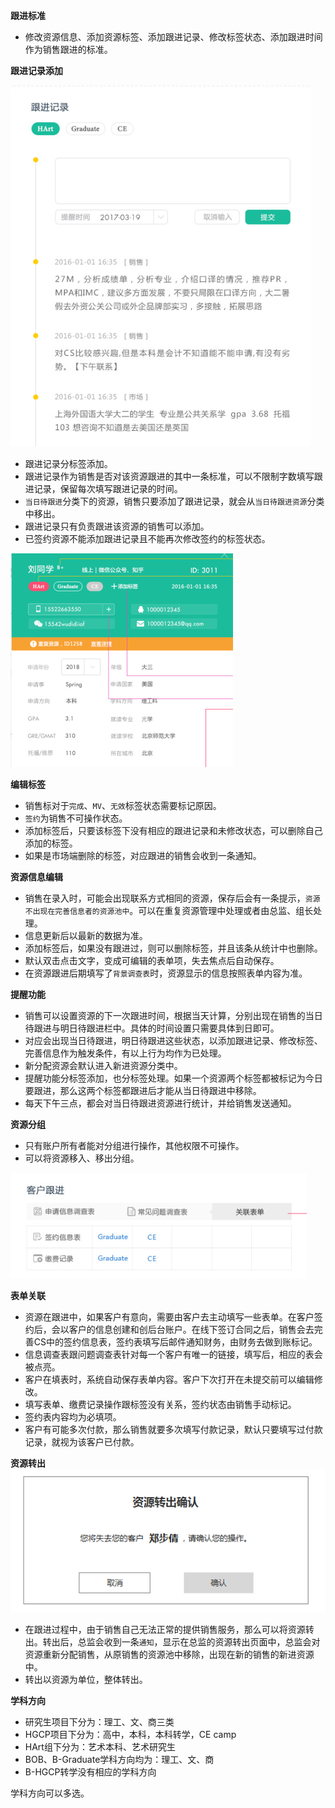 **跟进标准**

- 修改资源信息、添加资源标签、添加跟进记录、修改标签状态、添加跟进时间作为销售跟进的标准。

**跟进记录添加**

![](/assets/跟进.png)

* 跟进记录分标签添加。
* 跟进记录作为销售是否对该资源跟进的其中一条标准，可以不限制字数填写跟进记录，保留每次填写跟进记录的时间。
* `当日待跟进`分类下的资源，销售只要添加了跟进记录，就会从`当日待跟进资源`分类中移出。
* 跟进记录只有负责跟进该资源的销售可以添加。
* 已签约资源不能添加跟进记录且不能再次修改签约的标签状态。

![](/assets/信息编辑.png)

**编辑标签**

* 销售标对于`完成`、`MV`、`无效`标签状态需要标记原因。
* `签约`为销售不可操作状态。
* 添加标签后，只要该标签下没有相应的跟进记录和未修改状态，可以删除自己添加的标签。
* 如果是市场端删除的标签，对应跟进的销售会收到一条通知。

**资源信息编辑**

* 销售在录入时，可能会出现联系方式相同的资源，保存后会有一条提示，`资源不出现在完善信息者的资源池中`。可以在重复资源管理中处理或者由总监、组长处理。
* 信息更新后以最新的数据为准。
* 添加标签后，如果没有跟进过，则可以删除标签，并且该条从统计中也删除。
* 默认双击点击文字，变成可编辑的表单项，失去焦点后自动保存。
* 在资源跟进后期填写了`背景调查表`时，资源显示的信息按照表单内容为准。

**提醒功能**

* 销售可以设置资源的下一次跟进时间，根据当天计算，分别出现在销售的当日待跟进与明日待跟进栏中。具体的时间设置只需要具体到日即可。
* 对应会出现当日待跟进，明日待跟进这些状态，以添加跟进记录、修改标签、完善信息作为触发条件，有以上行为均作为已处理。
* 新分配资源会默认进入新进资源分类中。
* 提醒功能分标签添加，也分标签处理。如果一个资源两个标签都被标记为今日要跟进，那么这两个标签都跟进后才能从当日待跟进中移除。
* 每天下午三点，都会对当日待跟进资源进行统计，并给销售发送通知。

**资源分组**

* 只有账户所有者能对分组进行操作，其他权限不可操作。
* 可以将资源移入、移出分组。

![](/assets/跟进表.png)

**表单关联**

* 资源在跟进中，如果客户有意向，需要由客户去主动填写一些表单。在客户签约后，会以客户的信息创建和创后台账户。在线下签订合同之后，销售会去完善CS中的签约信息表，签约表填写后邮件通知财务，由财务去做到账标记。
* 信息调查表跟问题调查表针对每一个客户有唯一的链接，填写后，相应的表会被点亮。
* 客户在填表时，系统自动保存表单内容。客户下次打开在未提交前可以编辑修改。
* 填写表单、缴费记录操作跟标签没有关系，签约状态由销售手动标记。
* 签约表内容均为必填项。
* 客户有可能多次付款，那么销售就要多次填写付款记录，默认只要填写过付款记录，就视为该客户已付款。

**资源转出**  
![](/assets/资源转出二次确认.png)

* 在跟进过程中，由于销售自己无法正常的提供销售服务，那么可以将资源转出。转出后，总监会收到一条`通知`，显示在总监的资源转出页面中，总监会对资源重新分配销售，从原销售的资源池中移除，出现在新的销售的新进资源中。
* 转出以资源为单位，整体转出。

**学科方向**

* 研究生项目下分为：理工、文、商三类
* HGCP项目下分为：高中，本科，本科转学，CE camp
* HArt组下分为：艺术本科、艺术研究生
* BOB、B-Graduate学科方向均为：理工、文、商
* B-HGCP转学没有相应的学科方向

学科方向可以多选。






